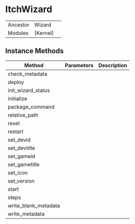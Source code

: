 # ItchWizard
|  |  |  |
| --- | --- | --- |
| Ancestor | Wizard |
| Modules | [Kernel] |


## Instance Methods

| Method | Parameters | Description |
| --- | --- | --- |
| check_metadata |  |  |
| deploy |  |  |
| init_wizard_status |  |  |
| initialize |  |  |
| package_command |  |  |
| relative_path |  |  |
| reset |  |  |
| restart |  |  |
| set_devid |  |  |
| set_devtitle |  |  |
| set_gameid |  |  |
| set_gametitle |  |  |
| set_icon |  |  |
| set_version |  |  |
| start |  |  |
| steps |  |  |
| write_blank_metadata |  |  |
| write_metadata |  |  |
